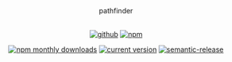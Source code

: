 <div align="center">
  pathfinder
</div>

<div align="center">
<br />

[![github](https://img.shields.io/badge/DisQada/pathfinder-000000?logo=github&logoColor=white)](https://www.github.com/DisQada/pathfinder)
[![npm](https://img.shields.io/badge/@disqada/pathfinder-CB3837?logo=npm&logoColor=white)](https://www.npmjs.com/package/@disqada/pathfinder)

[![npm monthly downloads](https://img.shields.io/npm/dm/@disqada/pathfinder.svg)](https://www.npmjs.com/package/@disqada/pathfinder)
[![current version](https://img.shields.io/npm/v/@disqada/pathfinder.svg?label=latest)](https://www.npmjs.com/package/@disqada/pathfinder)
[![semantic-release](https://img.shields.io/badge/%20%20%F0%9F%93%A6%F0%9F%9A%80-semantic--release-e10079.svg?logo=semantic-release)](https://github.com/semantic-release/semantic-release)

</div>
